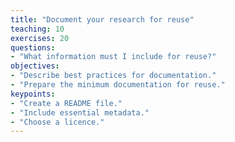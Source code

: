 ```yaml
---
title: "Document your research for reuse"
teaching: 10
exercises: 20
questions:
- "What information must I include for reuse?"
objectives:
- "Describe best practices for documentation."
- "Prepare the minimum documentation for reuse."
keypoints:
- "Create a README file."  
- "Include essential metadata."
- "Choose a licence."
---
```

